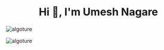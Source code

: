 <h1 align="center">Hi 👋, I'm Umesh Nagare</h1>


<p>&nbsp;<img align="center" src="https://github-readme-stats.vercel.app/api?username=algoture&show_icons=true&locale=en" alt="algoture" /></p>


<p>&nbsp;<img align="center" src="https://github-readme-stats.vercel.app/api?username=Algoture&theme=default&hide_border=false&include_all_commits=false&count_private=false" alt="algoture" /></p>



 
 
